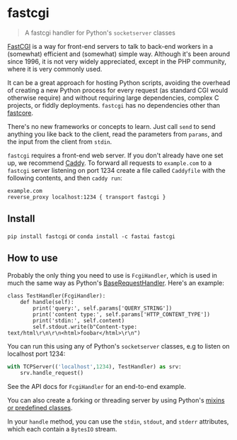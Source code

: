 # fastcgi
> A fastcgi handler for Python's `socketserver` classes


[FastCGI](http://www.mit.edu/~yandros/doc/specs/fcgi-spec.html) is a way for front-end servers to talk to back-end workers in a (somewhat) efficient and (somewhat) simple way. Although it's been around since 1996, it is not very widely appreciated, except in the PHP community, where it is very commonly used.

It can be a great approach for hosting Python scripts, avoiding the overhead of creating a new Python process for every request (as standard CGI would otherwise require) and without requiring large dependencies, complex C projects, or fiddly deployments. `fastcgi` has no dependencies other than [fastcore](https://fastcore.fast.ai/).

There's no new frameworks or concepts to learn. Just call `send` to send anything you like back to the client, read the parameters from `params`, and the input from the client from `stdin`.

`fastcgi` requires a front-end web server. If you don't already have one set up, we recommend [Caddy](https://caddyserver.com/). To forward all requests to `example.com` to a `fastcgi` server listening on port 1234 create a file called `Caddyfile` with the following contents, and then `caddy run`:

    example.com
    reverse_proxy localhost:1234 { transport fastcgi }

## Install

`pip install fastcgi` or `conda install -c fastai fastcgi`

## How to use

Probably the only thing you need to use is `FcgiHandler`, which is used in much the same way as Python's [BaseRequestHandler](https://docs.python.org/3/library/socketserver.html#request-handler-objects). Here's an example:

```
class TestHandler(FcgiHandler):
    def handle(self):
        print('query:', self.params['QUERY_STRING'])
        print('content type:', self.params['HTTP_CONTENT_TYPE'])
        print('stdin:', self.content)
        self.stdout.write(b"Content-type: text/html\r\n\r\n<html>foobar</html>\r\n")
```

You can run this using any of Python's `socketserver` classes, e.g to listen on localhost port 1234:

```python
with TCPServer(('localhost',1234), TestHandler) as srv:
    srv.handle_request()
```

See the API docs for `FcgiHandler` for an end-to-end example.

You can also create a forking or threading server by using Python's [mixins or predefined classes](https://docs.python.org/3/library/socketserver.html#socketserver.ThreadingMixIn).

In your `handle` method, you can use the `stdin`, `stdout`, and `stderr` attributes, which each contain a `BytesIO` stream.
